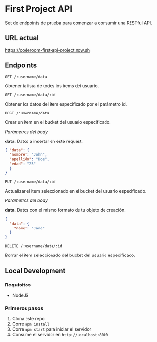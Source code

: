 # First Project API

Set de endpoints de prueba para comenzar a consumir una RESTful API.

## URL actual
https://coderoom-first-api-project.now.sh

## Endpoints

`GET /:username/data`

Obtener la lista de todos los items del usuario.

`GET /:username/data/:id`

Obtener los datos del item especificado por el parámetro id.

`POST /:username/data`

Crear un item en el bucket del usuario especificado.

_Parámetros del body_

**data**. Datos a insertar en este request.
```json
{ "data": {
  "nombre": "John",
  "apellido": "Doe",
  "edad": "25"
  } 
} 
```
`PUT /:username/data/:id`

Actualizar el item seleccionado en el bucket del usuario especificado.

_Parámetros del body_

**data**. Datos con el mismo formato de tu objeto de creación.
```json
{ 
  "data": {
    "name": "Jane"
  }
} 
```

`DELETE /:username/data/:id`

Borrar el item seleccionado del bucket del usuario especificado.

## Local Development
### Requisitos
- NodeJS

### Primeros pasos
1. Clona este repo
2. Corre `npm install`
3. Corre `npm start` para iniciar el servidor
4. Consume el servidor en `http://localhost:8000`